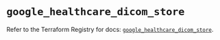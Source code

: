# `google_healthcare_dicom_store`

Refer to the Terraform Registry for docs: [`google_healthcare_dicom_store`](https://registry.terraform.io/providers/hashicorp/google/6.49.1/docs/resources/healthcare_dicom_store).
